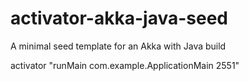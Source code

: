 activator-akka-java-seed
========================

A minimal seed template for an Akka with Java build

activator "runMain com.example.ApplicationMain 2551"